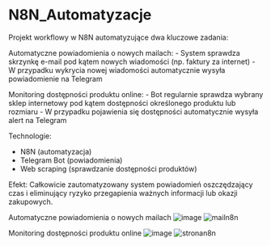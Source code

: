 # N8N_Automatyzacje

Projekt workflowy w N8N automatyzujące dwa kluczowe zadania:
  
  Automatyczne powiadomienia o nowych mailach:
    -  System sprawdza skrzynkę e-mail pod kątem nowych wiadomości (np. faktury za internet)
    -  W przypadku wykrycia nowej wiadomości automatycznie wysyła powiadomienie na Telegram

  Monitoring dostępności produktu online:
    -  Bot regularnie sprawdza wybrany sklep internetowy pod kątem dostępności określonego produktu lub rozmiaru
    -  W przypadku pojawienia się dostępności automatycznie wysyła alert na Telegram

Technologie:
 - N8N (automatyzacja)
 - Telegram Bot (powiadomienia)
 - Web scraping (sprawdzanie dostępności produktów)

Efekt:
Całkowicie zautomatyzowany system powiadomień oszczędzający czas i eliminujący ryzyko przegapienia ważnych informacji lub okazji zakupowych.


Automatyczne powiadomienia o nowych mailach
![image](https://github.com/user-attachments/assets/d7dacd7b-e43a-4220-b16f-e2fab53a3ce1)
![mailn8n](https://github.com/user-attachments/assets/66f4347d-92b8-442c-b4b2-1ecb6b34b2ce)


Monitoring dostępności produktu online
![image](https://github.com/user-attachments/assets/176bc067-e16d-497d-8f09-0ffdd939b7cf)
![stronan8n](https://github.com/user-attachments/assets/ae420bd6-f27f-4117-844a-819411cac72f)

